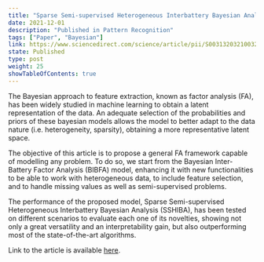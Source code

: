 ```yaml
---
title: "Sparse Semi-supervised Heterogeneous Interbattery Bayesian Analysis"
date: 2021-12-01
description: "Published in Pattern Recognition"
tags: ["Paper", "Bayesian"]
link: https://www.sciencedirect.com/science/article/pii/S0031320321003289
state: Published
type: post
weight: 25
showTableOfContents: true
---
```


The Bayesian approach to feature extraction, known as factor analysis (FA), has been widely studied in machine learning to obtain a latent representation of the data. An adequate selection of the probabilities and priors of these bayesian models allows the model to better adapt to the data nature (i.e. heterogeneity, sparsity), obtaining a more representative latent space.

The objective of this article is to propose a general FA framework capable of modelling any problem. To do so, we start from the Bayesian Inter-Battery Factor Analysis (BIBFA) model, enhancing it with new functionalities to be able to work with heterogeneous data, to include feature selection, and to handle missing values as well as semi-supervised problems.

The performance of the proposed model, Sparse Semi-supervised Heterogeneous Interbattery Bayesian Analysis (SSHIBA), has been tested on different scenarios to evaluate each one of its novelties, showing not only a great versatility and an interpretability gain, but also outperforming most of the state-of-the-art algorithms.

Link to the article is available [here](https://www.sciencedirect.com/science/article/pii/S0031320321003289).